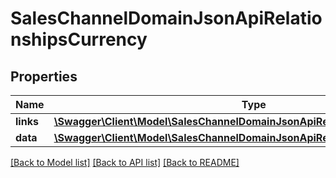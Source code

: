 # SalesChannelDomainJsonApiRelationshipsCurrency

## Properties
Name | Type | Description | Notes
------------ | ------------- | ------------- | -------------
**links** | [**\Swagger\Client\Model\SalesChannelDomainJsonApiRelationshipsCurrencyLinks**](SalesChannelDomainJsonApiRelationshipsCurrencyLinks.md) |  | [optional] 
**data** | [**\Swagger\Client\Model\SalesChannelDomainJsonApiRelationshipsCurrencyData**](SalesChannelDomainJsonApiRelationshipsCurrencyData.md) |  | [optional] 

[[Back to Model list]](../../README.md#documentation-for-models) [[Back to API list]](../../README.md#documentation-for-api-endpoints) [[Back to README]](../../README.md)

